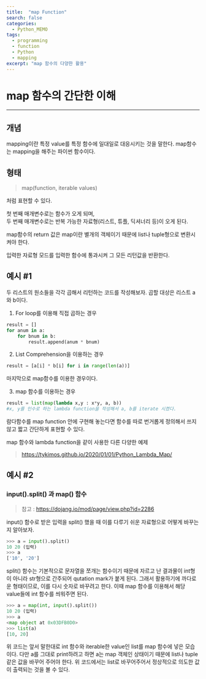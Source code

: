 ```yaml
---
title:  "map Function"
search: false
categories: 
  - Python_MEMO
tags:
  - programming
  - function
  - Python
  - mapping
excerpt: "map 함수의 다양한 활용"
---
```


# map 함수의 간단한 이해
___

## 개념
mapping이란 특정 value를 특정 함수에 일대일로 대응시키는 것을 말한다. map함수는 mapping을 해주는 파이썬 함수이다.

## 형태  

> map(function, iterable values)

처럼 표현할 수 있다.  

첫 번째 매개변수로는 함수가 오게 되며,  
두 번째 매개변수로는 반복 가능한 자료형(리스트, 튜플, 딕셔너리 등)이
오게 된다.  

map함수의 return 값은 map이란 별개의 객체이기 때문에 list나 tuple형으로 변환시켜야 한다.  

입력한 자료형 모드를 입력한 함수에 통과시켜 그 모든 리턴값을 반환한다.

## 예시 #1

두 리스트의 원소들을 각각 곱해서 리턴하는 코드를 작성해보자. 곱할 대상은 리스트 a와 b이다.

1. For loop를 이용해 직접 곱하는 경우
```py
result = []
for anum in a:
    for bnum in b:
        result.append(anum * bnum)
```

2. List Comprehension을 이용하는 경우
```py
result = [a[i] * b[i] for i in range(len(a))]
```

마지막으로 map함수를 이용한 경우이다.

3. map 함수를 이용하는 경우
```py
result = list(map(lambda x,y : x*y, a, b))
#x, y를 인수로 하는 lambda function을 작성해서 a, b를 iterate 시켰다. 
```

람다함수를 map function 안에 구현해 놓는다면 함수를 따로 번거롭게 정의해서 쓰지 않고 짧고 간단하게 표현할 수 있다.

map 함수와 lambda function을 같이 사용한 다른 다양한 예제
> https://tykimos.github.io/2020/01/01/Python_Lambda_Map/

  
## 예시 #2
### input().split() 과 map() 함수

> 참고 : https://dojang.io/mod/page/view.php?id=2286

input() 함수로 받은 입력을 split() 했을 때 이를 다루기 쉬운 자료형으로 어떻게 바꾸는지 알아보자.

```py
>>> a = input().split()
10 20 (입력)
>>> a
['10', '20']
```

split() 함수는 기본적으로 문자열을 쪼개는 함수이기 때문에 자르고 난 결과물이 int형이 아니라 str형으로 간주되어 qutation mark가 붙게 된다. 그래서 활용하기에 까다로운 형태이므로, 이를 다시 숫자로 바꾸려고 한다. 이때 map 함수를 이용해서 해당 value들에 int 함수를 씌워주면 된다.

```py
>>> a = map(int, input().split())
10 20 (입력)
>>> a
<map object at 0x03DFB0D0>
>>> list(a)
[10, 20]
```

위 코드는 앞서 말한대로 int 함수와 iterable한 value인 list를 map 함수에 넣은 모습이다. 다만 a를 그대로 print하려고 하면 a는 map 객체인 상태이기 때문에 list나 tuple같은 값을 바꾸어 주어야 한다. 위 코드에서는 list로 바꾸어주어서 정상적으로 의도한 값이 출력되는 것을 볼 수 있다.